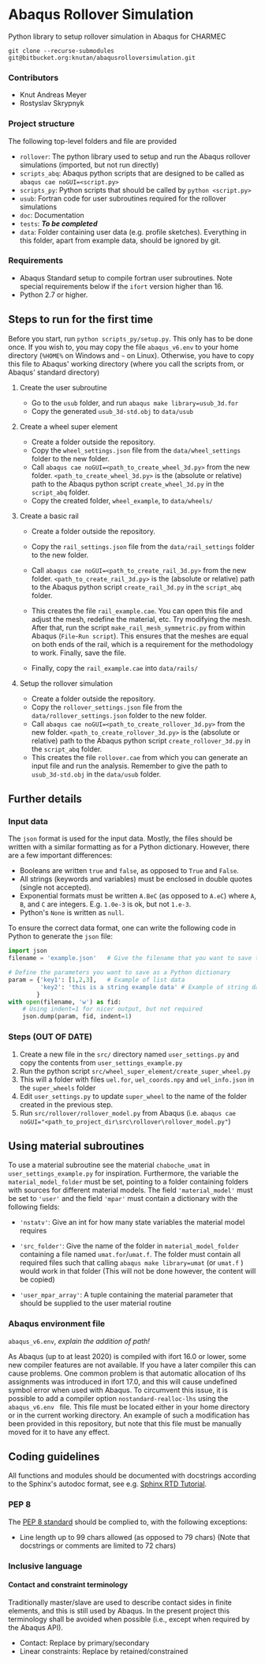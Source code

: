 # Abaqus Rollover Simulation
Python library to setup rollover simulation in Abaqus for CHARMEC

`git clone --recurse-submodules git@bitbucket.org:knutan/abaqusrolloversimulation.git`

### Contributors
* Knut Andreas Meyer 
* Rostyslav Skrypnyk

### Project structure
The following top-level folders and file are provided
- `rollover`: The python library used to setup and run the Abaqus rollover simulations (imported, but not run directly)
- `scripts_abq`: Abaqus python scripts that are designed to be called as `abaqus cae noGUI=<script.py>`
- `scripts_py`: Python scripts that should be called by `python <script.py>`
- `usub`: Fortran code for user subroutines required for the rollover simulations
- `doc`: Documentation
- `tests`: ***To be completed*** 
- `data`: Folder containing user data (e.g. profile sketches). Everything in this folder, apart from example data, should be ignored by git.

### Requirements
* Abaqus Standard setup to compile fortran user subroutines. Note special requirements below if the `ifort` version higher than 16.
* Python 2.7 or higher.


## Steps to run for the first time 
Before you start, run `python scripts_py/setup.py`. This only has to be done once. If you wish to, you may copy the file `abaqus_v6.env` to your home directory (`%HOME%` on Windows and `~` on Linux). Otherwise, you have to copy this file to Abaqus' working directory (where you call the scripts from, or Abaqus' standard directory)

1. Create the user subroutine
   * Go to the `usub` folder, and run `abaqus make library=usub_3d.for` 
   * Copy the generated `usub_3d-std.obj` to `data/usub`
2. Create a wheel super element
   * Create a folder outside the repository. 
   * Copy the `wheel_settings.json` file from the `data/wheel_settings` folder to the new folder.
   * Call `abaqus cae noGUI=<path_to_create_wheel_3d.py>` from the new folder. `<path_to_create_wheel_3d.py>` is the (absolute or relative) path to the Abaqus python script `create_wheel_3d.py` in the `script_abq` folder. 
   * Copy the created folder, `wheel_example`, to `data/wheels/` 
3. Create a basic rail

   * Create a folder outside the repository. 
   * Copy the `rail_settings.json` file from the `data/rail_settings` folder to the new folder.
   * Call `abaqus cae noGUI=<path_to_create_rail_3d.py>` from the new folder. `<path_to_create_rail_3d.py>` is the (absolute or relative) path to the Abaqus python script `create_rail_3d.py` in the `script_abq` folder. 
   * This creates the file `rail_example.cae`. You can open this file and adjust the mesh, redefine the material, etc. Try modifying the mesh. After that, run the script `make_rail_mesh_symmetric.py` from within Abaqus (`File`-`Run script`). This ensures that the meshes are equal on both ends of the rail, which is a requirement for the methodology to work. Finally, save the file. 

   * Finally, copy the `rail_example.cae` into `data/rails/`
4. Setup the rollover simulation

   * Create a folder outside the repository.
   * Copy the `rollover_settings.json` file from the `data/rollover_settings.json` folder to the new folder. 
   * Call `abaqus cae noGUI=<path_to_create_rollover_3d.py>` from the new folder. `<path_to_create_rollover_3d.py>` is the (absolute or relative) path to the Abaqus python script `create_rollover_3d.py` in the `script_abq` folder. 
   * This creates the file `rollover.cae` from which you can generate an input file and run the analysis. Remember to give the path to `usub_3d-std.obj` in the `data/usub` folder. 

## Further details 
### Input data
The `json` format is used for the input data. Mostly, the files should be written with a similar formatting as for a Python dictionary. However, there are a few important differences:
* Booleans are written `true` and `false`, as opposed to `True` and `False`.
* All strings (keywords and variables) must be enclosed in double quotes (single not accepted).
* Exponential formats must be written `A.BeC` (as opposed to `A.eC`) where `A`, `B`, and `C` are integers. E.g. `1.0e-3` is ok, but not `1.e-3`.
* Python's `None` is written as `null`.

To ensure the correct data format, one can write the following code in Python to generate the `json` file:
```python
import json
filename = 'example.json'	# Give the filename that you want to save to

# Define the parameters you want to save as a Python dictionary
param = {'key1': [1,2,3],	# Example of list data
         'key2': 'this is a string example data' # Example of string data
        }
with open(filename, 'w') as fid:
    # Using indent=1 for nicer output, but not required
    json.dump(param, fid, indent=1)	
```

### Steps (OUT OF DATE)
1. Create a new file in the `src/` directory named `user_settings.py` and copy the contents from `user_settings_example.py`
2. Run the python script `src/wheel_super_element/create_super_wheel.py`
3. This will a folder with files `uel.for`, `uel_coords.npy` and `uel_info.json` in the `super_wheels` folder 
5. Edit `user_settings.py` to update `super_wheel` to the name of the folder created in the previous step. 
6. Run `src/rollover/rollover_model.py` from Abaqus (i.e. `abaqus cae noGUI="<path_to_project_dir\src\rollover\rollover_model.py"`)

## Using material subroutines

To use a material subroutine see the material `chaboche_umat` in `user_settings_example.py` for inspiration. Furthermore, the variable the `material_model_folder` must  be set, pointing to a folder containing folders with sources for different material models. The field `'material_model'` must be set to  `'user'` and the field `'mpar'` must contain a dictionary with the following fields:

* `'nstatv'`: Give an int for how many state variables the material model requires

* `'src_folder'`: Give the name of the folder in `material_model_folder` containing a file named `umat.for`/`umat.f`. The folder must contain all required files such that calling `abaqus make library=umat` (or `umat.f` ) would work in that folder (This will not be done however, the content will be copied)

* `'user_mpar_array'`: A tuple containing the material parameter that should be supplied to the user material routine

### Abaqus environment file

`abaqus_v6.env`, *explain the addition of path!*

As Abaqus (up to at least 2020) is compiled with ifort 16.0 or lower, some new compiler features are not available. If you have a later compiler this can cause problems. One common problem is that automatic allocation of lhs assignments was introduced in ifort 17.0, and this will cause undefined symbol error when used with Abaqus. To circumvent this issue, it is possible to add a compiler option `nostandard-realloc-lhs` using the `abaqus_v6.env ` file. This file must be located either in your home directory or in the current working directory. An example of such a modification has been provided in this repository, but note that this file must be manually moved for it to have any effect. 

## Coding guidelines
All functions and modules should be documented with docstrings according to the Sphinx's autodoc format, see e.g. [Sphinx RTD Tutorial](https://sphinx-rtd-tutorial.readthedocs.io/en/latest/docstrings.html). 

### PEP 8
The [PEP 8 standard](https://www.python.org/dev/peps/pep-0008) should be complied to, with the following exceptions:
- Line length up to 99 chars allowed (as opposed to 79 chars) (Note that docstrings or comments are limited to 72 chars)


### Inclusive language

#### Contact and constraint terminology

Traditionally master/slave are used to describe contact sides in finite elements, and this is still used by Abaqus. In the present project this terminology shall be avoided when possible (i.e., except when required by the Abaqus API). 

- Contact: Replace by primary/secondary
- Linear constraints: Replace by retained/constrained